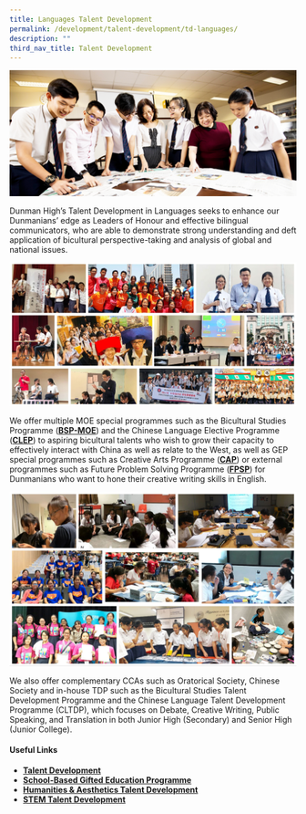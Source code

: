 ```yaml
---
title: Languages Talent Development
permalink: /development/talent-development/td-languages/
description: ""
third_nav_title: Talent Development
---
```

![](/images/Homepage/Languages-Talent-Development.png)

Dunman High’s Talent Development in Languages seeks to enhance our Dunmanians’ edge as Leaders of Honour and effective bilingual communicators, who are able to demonstrate strong understanding and deft application of bicultural perspective-taking and analysis of global and national issues.

![](/images/tdCL.jpg)

We offer multiple MOE special programmes such as the Bicultural Studies Programme (**[BSP-MOE](/academic/bicultural-studies-programme/chinese-programme/)**) and the Chinese Language Elective Programme (**[CLEP](/academic/bicultural-studies-programme/chinese-programme/)**) to aspiring bicultural talents who wish to grow their capacity to effectively interact with China as well as relate to the West, as well as GEP special programmes such as Creative Arts Programme (**[CAP](https://www.moe.gov.sg/education/programmes/gifted-education-programme/special-programmes/creative-arts-programme)**) or external programmes such as Future Problem Solving Programme (**[FPSP](https://www.fpspi.org/singapore/)**) for Dunmanians who want to hone their creative writing skills in English.

![](/images/tdEL.jpg)

We also offer complementary CCAs such as Oratorical Society, Chinese Society and in-house TDP such as the Bicultural Studies Talent Development Programme and the Chinese Language Talent Development Programme (CLTDP), which focuses on Debate, Creative Writing, Public Speaking, and Translation in both Junior High (Secondary) and Senior High (Junior College).

#### **Useful Links**

*   [**Talent Development**](/development/talent-development/)
*   [**School-Based Gifted Education Programme**](/development/talent-development/td-sbge-programme/)
*   **[Humanities & Aesthetics Talent Development](/development/talent-development//td-humanities-aesthetics-talent-development/)**
*   **[STEM Talent Development](/development/talent-development/td-stem/)**